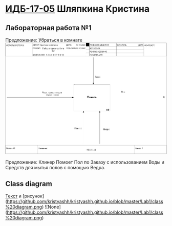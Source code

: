 # [ИДБ-17-05](https://github.com/stankin/design-part-1/wiki/list-idb-17-05) Шляпкина Кристина
## Лабораторная работа №1

Предложение: Убраться в комнате
![none](https://github.com/kristyashh/kristyashh.github.io/blob/master/Lab1/model_1.jpg)

Предложение: Клинер Помоет Пол по Заказу с использованием Воды и Средств для мытья полов с помощью Ведра.

## Class diagram
[Текст](https://github.com/kristyashh/kristyashh.github.io/blob/master/Lab1/PlantUML_code%20—%20laba1ClassD.txt) и [рисунок] (https://github.com/kristyashh/kristyashh.github.io/blob/master/Lab1/class%20diagram.png)
![None] (https://github.com/kristyashh/kristyashh.github.io/blob/master/Lab1/class%20diagram.png)
